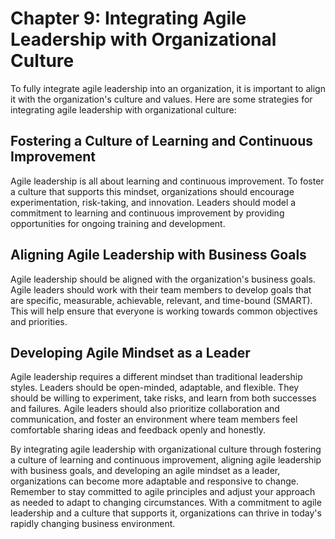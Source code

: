 Chapter 9: Integrating Agile Leadership with Organizational Culture
===================================================================

To fully integrate agile leadership into an organization, it is important to align it with the organization's culture and values. Here are some strategies for integrating agile leadership with organizational culture:

Fostering a Culture of Learning and Continuous Improvement
----------------------------------------------------------

Agile leadership is all about learning and continuous improvement. To foster a culture that supports this mindset, organizations should encourage experimentation, risk-taking, and innovation. Leaders should model a commitment to learning and continuous improvement by providing opportunities for ongoing training and development.

Aligning Agile Leadership with Business Goals
---------------------------------------------

Agile leadership should be aligned with the organization's business goals. Agile leaders should work with their team members to develop goals that are specific, measurable, achievable, relevant, and time-bound (SMART). This will help ensure that everyone is working towards common objectives and priorities.

Developing Agile Mindset as a Leader
------------------------------------

Agile leadership requires a different mindset than traditional leadership styles. Leaders should be open-minded, adaptable, and flexible. They should be willing to experiment, take risks, and learn from both successes and failures. Agile leaders should also prioritize collaboration and communication, and foster an environment where team members feel comfortable sharing ideas and feedback openly and honestly.

By integrating agile leadership with organizational culture through fostering a culture of learning and continuous improvement, aligning agile leadership with business goals, and developing an agile mindset as a leader, organizations can become more adaptable and responsive to change. Remember to stay committed to agile principles and adjust your approach as needed to adapt to changing circumstances. With a commitment to agile leadership and a culture that supports it, organizations can thrive in today's rapidly changing business environment.

